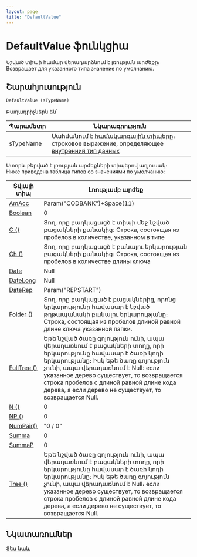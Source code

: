 ```yaml
---
layout: page
title: "DefaultValue"
---
```


# DefaultValue ֆունկցիա

Նշված տիպի համար վերադարձնում է լռության արժեքը։
Возвращает для указанного типа значение по умолчанию.


## Շարահյուսություն

```vb
DefaultValue (sTypeName)
```
Բաղադրիչներն են՝


| Պարամետր | Նկարագրություն |
|--|--|
| sTypeName | Սահմանում է [համակարգային տիպերը](../../../types.md)։ строковое выражение, определяющее [внутренний тип данных](../../../types.md) |


Ստորև բերված է լռության արժեքների տիպերով աղյուսակ։  
Ниже приведена таблица типов со значениями по умолчанию:


| Տվյալի տիպ | Լռությամբ արժեք |
|--|--|
| [AmAcc](../../../Types/Amacc.html) | Param(&quot;CODBANK&quot;)+Space(11) |
| [Boolean](../../../Types/Boolean.html) | 0 |
| [C ()](../../../Types/C.html) | Տող, որը բաղկացացծ է տիպի մեջ նշված բացակների քանակից։ Строка, состоящая из пробелов в количестве, указанном в типе |
| [Ch ()](../../../Types/Ch.html) | Տող, որը բաղկացացծ է բանալու երկարության բացակների քանակից։ Строка, состоящая из пробелов в количестве длины ключа |
| [Date](../../../Types/Date.html) | Null |
| [DateLong](../../../Types/DateLong.html) | Null |
| [DateRep](../../../Types/Daterep.html) | Param(&quot;REPSTART&quot;) |
| [Folder ()](../../../Types/Folder.html) | Տող, որը բաղկացած է բացակներից, որոնց երկարությունը հավասար է նշված թղթապանակի բանալու երկարությանը։   Строка, состоящая из пробелов длиной равной длине ключа указанной папки. |
| [FullTree ()](../../../Types/FULLTREE.html) | Եթե նշված ծառը գոյություն ունի, ապա վերադառնում է բացակների տողը, որի երկարությունը հավասար է ծառի կոդի երկարությանը։ Իսկ եթե ծառը գոյություն չունի, ապա վերադառնում է Null։ если указанное дерево существует, то возвращается строка пробелов c длиной равной длине кода дерева, а если дерево не существует, то возвращается Null. |
| [N ()](../../../Types/N.html) | 0 |
| [NP ()](../../../Types/Np.html) | 0 |
| [NumPair()](../../../Types/NumPair.html) | &quot;0 / 0&quot; |
| [Summa](../../../Types/Summa.html) | 0 |
| [SummaP](../../../Types/Summap.html) | 0 |
| [Tree ()](../../../Types/Tree.html) |  Եթե նշված ծառը գոյություն ունի, ապա վերադառնում է բացակների տողը, որի երկարությունը հավասար է ծառի կոդի երկարությանը։ Իսկ եթե ծառը գոյություն չունի, ապա վերադառնում է Null։  если указанное дерево существует, то возвращается строка пробелов c длиной равной длине кода дерева, а если дерево не существует, то возвращается Null. |


## Նկատառումներ

[Տես նաև](../DocumentsCirculation/DocChildren.html)
